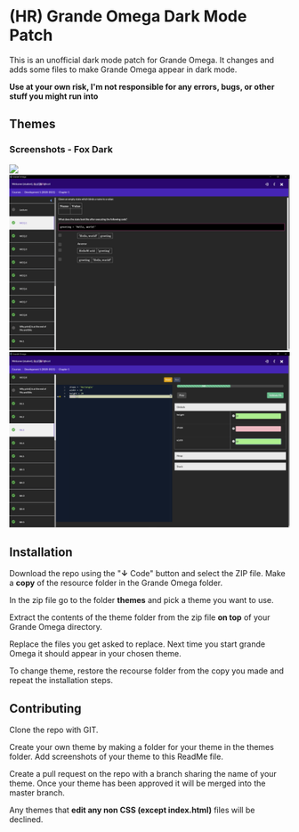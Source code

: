 <!-- @format -->

# (HR) Grande Omega Dark Mode Patch

This is an unofficial dark mode patch for Grande Omega. It changes and adds some files to make Grande Omega appear in dark mode.

**Use at your own risk, I'm not responsible for any errors, bugs, or other stuff you might run into**

## Themes

### Screenshots - Fox Dark

![](https://raw.githubusercontent.com/Foxxite/HR-Grande-Omega-Darkmode-Patch/master/themes/fox-dark/screenshots/1.png)
![](https://raw.githubusercontent.com/Foxxite/HR-Grande-Omage-Darkmode-Patch/master/themes/fox-dark/screenshots/2.png)
![](https://raw.githubusercontent.com/Foxxite/HR-Grande-Omage-Darkmode-Patch/master/themes/fox-dark/screenshots/3.png)

## Installation

Download the repo using the "**↓** Code" button and select the ZIP file.
Make a **copy** of the resource folder in the Grande Omega folder.

In the zip file go to the folder **themes** and pick a theme you want to use.

Extract the contents of the theme folder from the zip file **on top** of your Grande Omega directory.

Replace the files you get asked to replace.
Next time you start grande Omega it should appear in your chosen theme.

To change theme, restore the recourse folder from the copy you made and repeat the installation steps.

## Contributing

Clone the repo with GIT.

Create your own theme by making a folder for your theme in the themes folder.
Add screenshots of your theme to this ReadMe file.

Create a pull request on the repo with a branch sharing the name of your theme.
Once your theme has been approved it will be merged into the master branch.

Any themes that **edit any non CSS (except index.html)** files will be declined.
